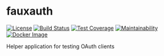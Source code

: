 # fauxauth

[![License](https://img.shields.io/github/license/textbook/fauxauth.svg)](https://github.com/textbook/fauxauth/blob/master/LICENSE)
[![Build Status](https://travis-ci.org/textbook/fauxauth.svg?branch=master)](https://travis-ci.org/textbook/fauxauth)
[![Test Coverage](https://api.codeclimate.com/v1/badges/ec914e9fdeba3ccb3e0b/test_coverage)](https://codeclimate.com/github/textbook/fauxauth/test_coverage)
[![Maintainability](https://api.codeclimate.com/v1/badges/ec914e9fdeba3ccb3e0b/maintainability)](https://codeclimate.com/github/textbook/fauxauth/maintainability)
[![Docker Image](https://img.shields.io/microbadger/image-size/textbook/fauxauth/latest.svg)](https://hub.docker.com/r/textbook/fauxauth/)

Helper application for testing OAuth clients
